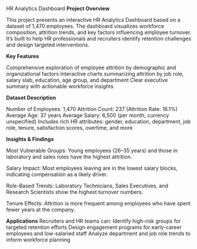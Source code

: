 HR Analytics Dashboard
**Project Overview**

This project presents an interactive HR Analytics Dashboard based on a dataset of 1,470 employees. The dashboard visualizes workforce composition, attrition trends, and key factors influencing employee turnover. It’s built to help HR professionals and recruiters identify retention challenges and design targeted interventions.

**Key Features**

Comprehensive exploration of employee attrition by demographic and organizational factors
Interactive charts summarizing attrition by job role, salary slab, education, age group, and department
Clear executive summary with actionable workforce insights

**Dataset Description**

Number of Employees: 1,470
Attrition Count: 237 (Attrition Rate: 16.1%)
Average Age: 37 years
Average Salary: 6,500 (per month, currency unspecified)
Includes rich HR attributes: gender, education, department, job role, tenure, satisfaction scores, overtime, and more

**Insights & Findings**

Most Vulnerable Groups:
Young employees (26–35 years) and those in laboratory and sales roles have the highest attrition.

Salary Impact:
Most employees leaving are in the lowest salary blocks, indicating compensation as a likely driver.

Role-Based Trends:
Laboratory Technicians, Sales Executives, and Research Scientists show the highest turnover numbers.

Tenure Effects:
Attrition is more frequent among employees who have spent fewer years at the company.

**Applications**
Recruiters and HR teams can:
Identify high-risk groups for targeted retention efforts
Design engagement programs for early-career employees and low-salaried staff
Analyze department and job role trends to inform workforce planning
